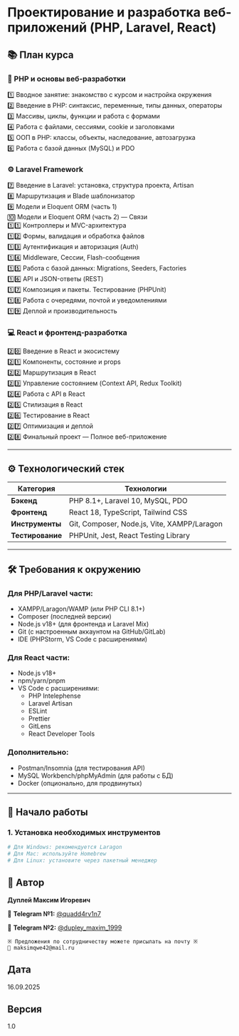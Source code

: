 # Проектирование и разработка веб-приложений (PHP, Laravel, React)

## 📚 План курса

### 🧪 PHP и основы веб-разработки

1️⃣ Вводное занятие: знакомство с курсом и настройка окружения  
2️⃣ Введение в PHP: синтаксис, переменные, типы данных, операторы  
3️⃣ Массивы, циклы, функции и работа с формами  
4️⃣ Работа с файлами, сессиями, cookie и заголовками  
5️⃣ ООП в PHP: классы, объекты, наследование, автозагрузка  
6️⃣ Работа с базой данных (MySQL) и PDO  

### ⚙️ Laravel Framework

7️⃣ Введение в Laravel: установка, структура проекта, Artisan  
8️⃣ Маршрутизация и Blade шаблонизатор  
9️⃣ Модели и Eloquent ORM (часть 1)  
🔟 Модели и Eloquent ORM (часть 2) — Связи  
1️⃣1️⃣ Контроллеры и MVC-архитектура  
1️⃣2️⃣ Формы, валидация и обработка файлов  
1️⃣3️⃣ Аутентификация и авторизация (Auth)  
1️⃣4️⃣ Middleware, Сессии, Flash-сообщения  
1️⃣5️⃣ Работа с базой данных: Migrations, Seeders, Factories  
1️⃣6️⃣ API и JSON-ответы (REST)  
1️⃣7️⃣ Композиция и пакеты. Тестирование (PHPUnit)  
1️⃣8️⃣ Работа с очередями, почтой и уведомлениями  
1️⃣9️⃣ Деплой и производительность  

### 💻 React и фронтенд-разработка

2️⃣0️⃣ Введение в React и экосистему  
2️⃣1️⃣ Компоненты, состояние и props  
2️⃣2️⃣ Маршрутизация в React  
2️⃣3️⃣ Управление состоянием (Context API, Redux Toolkit)  
2️⃣4️⃣ Работа с API в React  
2️⃣5️⃣ Стилизация в React  
2️⃣6️⃣ Тестирование в React  
2️⃣7️⃣ Оптимизация и деплой  
2️⃣8️⃣ Финальный проект — Полное веб-приложение  

---

## ⚙️ Технологический стек

| Категория | Технологии |
|-----------|------------|
| **Бэкенд** | PHP 8.1+, Laravel 10, MySQL, PDO |
| **Фронтенд** | React 18, TypeScript, Tailwind CSS |
| **Инструменты** | Git, Composer, Node.js, Vite, XAMPP/Laragon |
| **Тестирование** | PHPUnit, Jest, React Testing Library |

---

## 🛠️ Требования к окружению

### Для PHP/Laravel части:

- XAMPP/Laragon/WAMP (или PHP CLI 8.1+)
- Composer (последней версии)
- Node.js v18+ (для фронтенда и Laravel Mix)
- Git (с настроенным аккаунтом на GitHub/GitLab)
- IDE (PHPStorm, VS Code с расширениями)

### Для React части:

- Node.js v18+
- npm/yarn/pnpm
- VS Code с расширениями:
  * PHP Intelephense
  * Laravel Artisan
  * ESLint
  * Prettier
  * GitLens
  * React Developer Tools

### Дополнительно:

- Postman/Insomnia (для тестирования API)
- MySQL Workbench/phpMyAdmin (для работы с БД)
- Docker (опционально, для продвинутых)

---

## 🚀 Начало работы

### 1. Установка необходимых инструментов

```bash
# Для Windows: рекомендуется Laragon
# Для Mac: используйте Homebrew
# Для Linux: установите через пакетный менеджер
```

## 💼 Автор

**Дуплей Максим Игоревич**

📲 **Telegram №1:** [@quadd4rv1n7](https://t.me/quadd4rv1n7)

📲 **Telegram №2:** [@dupley_maxim_1999](https://t.me/dupley_maxim_1999)

```textline
※ Предложения по сотрудничеству можете присылать на почту ※
📧 maksimqwe42@mail.ru
```

## Дата

16.09.2025

## Версия

1.0
